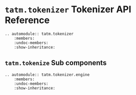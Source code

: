 # `tatm.tokenizer` Tokenizer API Reference

```{eval-rst}
.. automodule:: tatm.tokenizer
    :members:
    :undoc-members:
    :show-inheritance:
```

## `tatm.tokenize` Sub components

```{eval-rst}
.. automodule:: tatm.tokenizer.engine
    :members:
    :undoc-members:
    :show-inheritance:
```